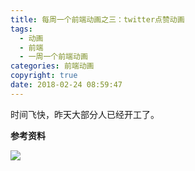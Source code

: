 ```yaml
---
title: 每周一个前端动画之三：twitter点赞动画
tags:
  - 动画
  - 前端
  - 一周一个前端动画
categories: 前端动画
copyright: true
date: 2018-02-24 08:59:47
---
```

时间飞快，昨天大部分人已经开工了。
<!--more-->

**参考资料**
[]()

![](http://oankigr4l.bkt.clouddn.com/wexin.png)